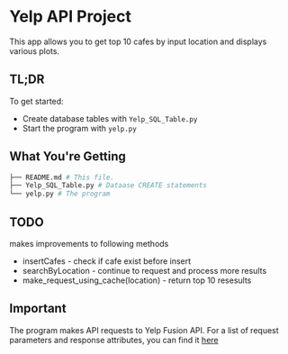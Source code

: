 # Yelp API Project

This app allows you to get top 10 cafes by input location and displays various plots.

## TL;DR

To get started:

* Create database tables with `Yelp_SQL_Table.py`
* Start the program with `yelp.py`

## What You're Getting
```bash
├── README.md # This file.
├── Yelp_SQL_Table.py # Dataase CREATE statements
└── yelp.py # The program
```

## TODO
makes improvements to following methods
- insertCafes - check if cafe exist before insert
- searchByLocation - continue to request and process more results
- make_request_using_cache(location) - return top 10 resesults

## Important
The program makes API requests to Yelp Fusion API. For a list of request parameters and response attributes, you can find it [here](https://www.yelp.com/developers/documentation/v3/business_search)
